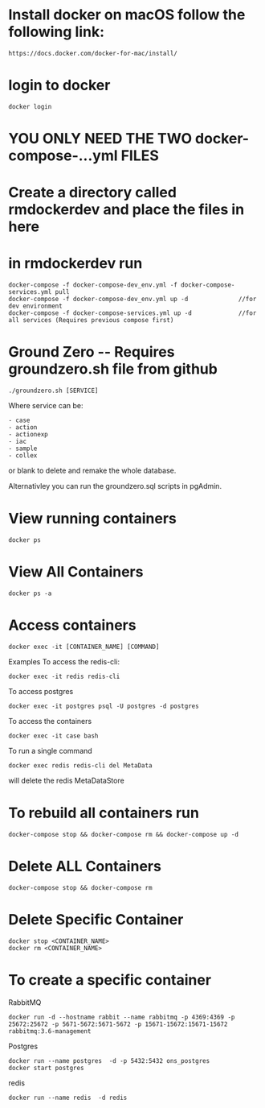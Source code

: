 # Install docker on macOS follow the following link:

    https://docs.docker.com/docker-for-mac/install/


# login to docker

    docker login

# YOU ONLY NEED THE TWO docker-compose-...yml FILES

# Create a directory called rmdockerdev and place the files in here

# in rmdockerdev run
    
    docker-compose -f docker-compose-dev_env.yml -f docker-compose-services.yml pull
    docker-compose -f docker-compose-dev_env.yml up -d              //for dev environment
    docker-compose -f docker-compose-services.yml up -d             //for all services (Requires previous compose first)

# Ground Zero -- Requires groundzero.sh file from github

    ./groundzero.sh [SERVICE]

Where service can be:

    - case
    - action
    - actionexp
    - iac
    - sample
    - collex
or blank to delete and remake the whole database.

Alternativley you can run the groundzero.sql scripts in pgAdmin.

# View running containers

    docker ps

# View All Containers

    docker ps -a

# Access containers

    docker exec -it [CONTAINER_NAME] [COMMAND]

Examples
To access the redis-cli:

    docker exec -it redis redis-cli

To access postgres

    docker exec -it postgres psql -U postgres -d postgres

To access the containers

    docker exec -it case bash

To run a single command

    docker exec redis redis-cli del MetaData

will delete the redis MetaDataStore

# To rebuild all containers run

    docker-compose stop && docker-compose rm && docker-compose up -d


# Delete ALL Containers

    docker-compose stop && docker-compose rm

# Delete Specific Container

    docker stop <CONTAINER_NAME>
    docker rm <CONTAINER_NAME>

# To create a specific container

RabbitMQ

    docker run -d --hostname rabbit --name rabbitmq -p 4369:4369 -p 25672:25672 -p 5671-5672:5671-5672 -p 15671-15672:15671-15672 rabbitmq:3.6-management

Postgres

    docker run --name postgres  -d -p 5432:5432 ons_postgres
    docker start postgres

redis

    docker run --name redis  -d redis
